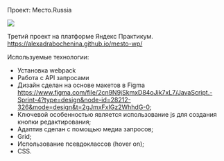  Проект: Место.Russia

<img src="assets/readme/README.png">

Третий проект на платформе Яндекс Практикум.
https://alexadrabochenina.github.io/mesto-wp/

Используемые технологии:
* Установка webpack
* Работа с API запросами
* Дизайн сделан на основе макетов в Figma https://www.figma.com/file/2cn9N9jSkmxD84oJik7xL7/JavaScript.-Sprint-4?type=design&node-id=28212-326&mode=design&t=2gJmxFxIGz2WhhdG-0;
* Ключевой особенностью является использование js для создания кнопки редактирования;
* Адаптив сделан с помощью медиа запросов;
* Grid;
* Использование псевдоклассов (hover on);
* CSS.